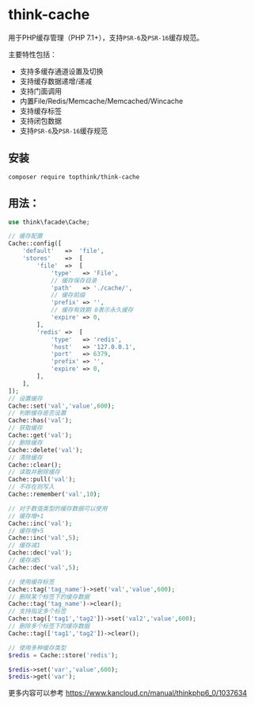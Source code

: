 # think-cache

用于PHP缓存管理（PHP 7.1+），支持`PSR-6`及`PSR-16`缓存规范。

主要特性包括：

* 支持多缓存通道设置及切换
* 支持缓存数据递增/递减
* 支持门面调用
* 内置File/Redis/Memcache/Memcached/Wincache
* 支持缓存标签
* 支持闭包数据
* 支持`PSR-6`及`PSR-16`缓存规范

## 安装
~~~
composer require topthink/think-cache
~~~

## 用法：
~~~php
use think\facade\Cache;

// 缓存配置
Cache::config([
	'default'	=>	'file',
	'stores'	=>	[
		'file'	=>	[
			'type'   => 'File',
			// 缓存保存目录
			'path'   => './cache/',
			// 缓存前缀
			'prefix' => '',
			// 缓存有效期 0表示永久缓存
			'expire' => 0,
		],
		'redis'	=>	[
			'type'   => 'redis',
			'host'   => '127.0.0.1',
			'port'   => 6379,
			'prefix' => '',
			'expire' => 0,
		],
	],
]);
// 设置缓存
Cache::set('val','value',600);
// 判断缓存是否设置
Cache::has('val');
// 获取缓存
Cache::get('val');
// 删除缓存
Cache::delete('val');
// 清除缓存
Cache::clear();
// 读取并删除缓存
Cache::pull('val');
// 不存在则写入
Cache::remember('val',10);

// 对于数值类型的缓存数据可以使用
// 缓存增+1
Cache::inc('val');
// 缓存增+5
Cache::inc('val',5);
// 缓存减1
Cache::dec('val');
// 缓存减5
Cache::dec('val',5);

// 使用缓存标签
Cache::tag('tag_name')->set('val','value',600);
// 删除某个标签下的缓存数据
Cache::tag('tag_name')->clear();
// 支持指定多个标签
Cache::tag(['tag1','tag2'])->set('val2','value',600);
// 删除多个标签下的缓存数据
Cache::tag(['tag1','tag2'])->clear();

// 使用多种缓存类型
$redis = Cache::store('redis');

$redis->set('var','value',600);
$redis->get('var');
~~~

更多内容可以参考 https://www.kancloud.cn/manual/thinkphp6_0/1037634